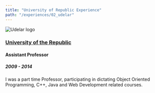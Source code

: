 ```yaml
---
title: "University of Republic Experience"
path: "/experiences/02_udelar"
---
```


<img alt="Udelar logo" src="/company-logos/udelar.webp">

### [University of the Republic](http://www.universidad.edu.uy/)

#### Assistant Professor

##### 2009 - 2014

I was a part time Professor, participating in dictating Object Oriented Programming, C++, Java and Web Development related courses.
